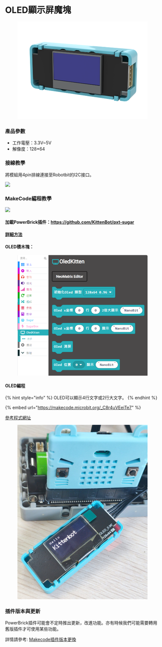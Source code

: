 # OLED顯示屏魔塊

<figure><img src="../.gitbook/assets/oled_render.png" alt=""><figcaption></figcaption></figure>

### 產品參數

* 工作電壓：3.3V\~5V
* 解像度：128\*64

### 接線教學

將模組用4pin排線連接至Robotbit的I2C接口。

![](../.gitbook/assets/oled\_wiring.png)

### MakeCode編程教學

![](https://kittenbothk.readthedocs.io/en/latest/\_images/mcbanner12.png)

#### 加載PowerBrick插件：https://github.com/KittenBot/pxt-sugar

#### [詳細方法](../programmingplatforms/makecode/kittenbotandmakecode.md)

#### OLED積木塊：

<figure><img src="../.gitbook/assets/image (42).png" alt=""><figcaption></figcaption></figure>

#### OLED編程

{% hint style="info" %}
OLED可以顯示4行文字或2行大文字。
{% endhint %}

{% embed url="https://makecode.microbit.org/_C8r4uVEeiTe7" %}

[參考程式網址](https://makecode.microbit.org/\_C8r4uVEeiTe7)

<figure><img src="../.gitbook/assets/oled_display.jpeg" alt=""><figcaption></figcaption></figure>

### 插件版本與更新

PowerBrick插件可能會不定時推出更新，改進功能。亦有時候我們可能需要轉用舊版插件才可使用某些功能。

詳情請參考: [Makecode插件版本更換](../programmingplatforms/makecode/makecodeextupdate.md)
